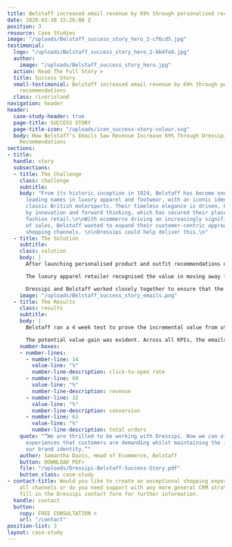 ```yaml
---
title: Belstaff increased email revenue by 69% through personalised recommendations
date: 2020-03-30 15:26:00 Z
position: 3
resource: Case Studies
image: "/uploads/Belstaff_success_story_hero_2-cf6cd5.jpg"
testimonial:
  logo: "/uploads/Belstaff_success_story_hero_2-bb4fa9.jpg"
  author:
    image: "/uploads/Belstaff_success_story_hero.jpg"
  action: Read The Full Story >
  title: Success Story
  small-testimonial: Belstaff increased email revenue by 69% through personalised
    recommendations
  class: riverisland
navigation: header
header:
  case-study-header: true
  page-title: SUCCESS STORY
  page-title-icon: "/uploads/icon_success-story-colour.svg"
  body: How Belstaff’s Emails Saw Revenue Increase 69% Through Dressipi’s Personalised
    Recommendations
sections:
- title: 
  handle: story
  subsections:
  - title: The Challenge
    class: challenge
    subtitle: 
    body: "From its historic inception in 1924, Belstaff has become one of the UK’s
      leading names in luxury apparel and footwear, with an iconic identity tied to
      classic British motorsports. Their timeless elegance is driven, behind the scenes,
      by innovation and forward thinking, which has secured their place in luxury
      fashion retail.\n\nWith ecommerce driving an increasingly significant proportion
      of sales, Belstaff wanted to expand their customer-centric approach across all
      shopping channels. \n\nDressipi could help deliver this.\n"
  - title: The Solution
    subtitle: 
    class: solution
    body: |
      After launching personalised product and outfit recommendations on both the homepage and PDP, Belstaff had seen how Dressipi’s recommendation API’s could help them to implement a truly exceptional shopping experience. The next step was for Belstaff to start testing Dressipi’s personalised emails.

      The luxury apparel retailer recognised the value in moving away from outdated and often counterproductive ‘batch and blast’. So, by simply injecting Dressipi’s API’s into their existing ESP, they created truly personalised emails that engage and inspire their customers.

      Dressipi and Belstaff worked closely together to ensure that the iconic Belstaff brand DNA was understood and captured in Dressipi’s algorithms. Brand DNA is especially essential for luxury retailers so it was important that the recommendations in the emails integrate seamlessly with Belstaff’s look and feel.
    image: "/uploads/Belstaff_success_story_emails.png"
  - title: The Results
    class: results
    subtitle: 
    body: |
      Belstaff ran a 4 week test to prove the incremental value from utilising the Dressipi tool in emails with 50% of customers seeing Dressipi recommended products and the other 50% non-personalised.

      The potential value gain was evident. Across all KPIs, the emails that featured Dressipi recommendations outperformed those that did not. Click-To-Open Rate was up by 14%, Revenue was up 69%, Conversion was 32% higher and Total Orders were 63% higher than the non-personalised emails.
    number-boxes:
    - number-lines:
      - number-line: 14
        value-line: "%"
        number-line-description: click-to-open rate
      - number-line: 69
        value-line: "%"
        number-line-description: revenue
      - number-line: 32
        value-line: "%"
        number-line-description: conversion
      - number-line: 63
        value-line: "%"
        number-line-description: total orders
    quote: "“We are thrilled to be working with Dressipi. Now we can offer the shopping
      experiences that customers are demanding whilst maintaining the integrity of
      our brand identity.”"
    author: Samantha Davis, Head of Ecommerce, Belstaff
    button: DOWNLOAD PDF>
    file: "/uploads/Dressipi-Belstaff-Success-Story.pdf"
    button_class: case-study
- contact-title: Would you like to create an exceptional shopping experience across
    all channels or do you need support with any more general CRM strategies? Please
    fill in the Dressipi contact form for further information.
  handle: contact
  button:
    copy: FREE CONSULTATION >
    url: "/contact"
position-list: 3
layout: case-study
---
```


